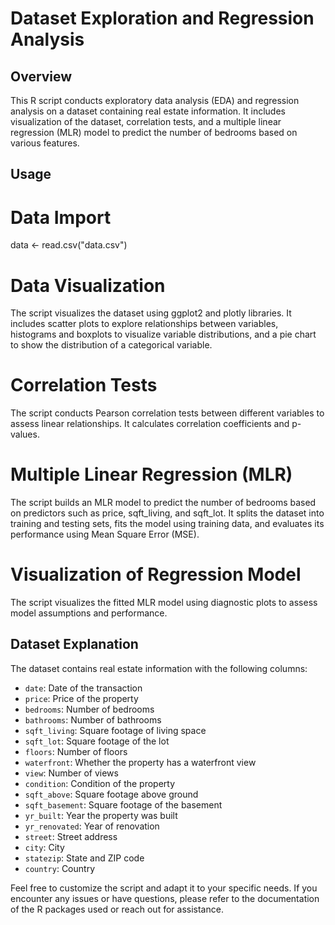 # Dataset Exploration and Regression Analysis

## Overview

This R script conducts exploratory data analysis (EDA) and regression analysis on a dataset containing real estate information. It includes visualization of the dataset, correlation tests, and a multiple linear regression (MLR) model to predict the number of bedrooms based on various features.

## Usage

# Data Import
data <- read.csv("data.csv")

# Data Visualization
The script visualizes the dataset using ggplot2 and plotly libraries. It includes scatter plots to explore relationships between variables, histograms and boxplots to visualize variable distributions, and a pie chart to show the distribution of a categorical variable.

# Correlation Tests
The script conducts Pearson correlation tests between different variables to assess linear relationships. It calculates correlation coefficients and p-values.

# Multiple Linear Regression (MLR)
The script builds an MLR model to predict the number of bedrooms based on predictors such as price, sqft_living, and sqft_lot. It splits the dataset into training and testing sets, fits the model using training data, and evaluates its performance using Mean Square Error (MSE).

# Visualization of Regression Model
The script visualizes the fitted MLR model using diagnostic plots to assess model assumptions and performance.

## Dataset Explanation

The dataset contains real estate information with the following columns:

- `date`: Date of the transaction
- `price`: Price of the property
- `bedrooms`: Number of bedrooms
- `bathrooms`: Number of bathrooms
- `sqft_living`: Square footage of living space
- `sqft_lot`: Square footage of the lot
- `floors`: Number of floors
- `waterfront`: Whether the property has a waterfront view
- `view`: Number of views
- `condition`: Condition of the property
- `sqft_above`: Square footage above ground
- `sqft_basement`: Square footage of the basement
- `yr_built`: Year the property was built
- `yr_renovated`: Year of renovation
- `street`: Street address
- `city`: City
- `statezip`: State and ZIP code
- `country`: Country

Feel free to customize the script and adapt it to your specific needs. If you encounter any issues or have questions, please refer to the documentation of the R packages used or reach out for assistance.

